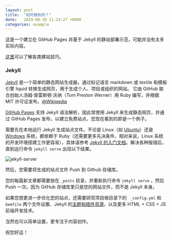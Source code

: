 ```yaml
---
layout: post
title:  "如何做到的？"
date:   2019-08-30 11:24:27 +0800
categories: example
---
```


这是一个建立在 GitHub Pages 并基于 Jekyll 的静站部署示范，可能并没有太多实际内容。

[这里](http://www.thailycare.com/blog/)可以了解各类建站技巧。

###  Jekyll

[Jekyll](https://jekyllrb.com/) 是一个简单的静态网站生成器，通过标记语言 markdown 或 textile 和模板引擎 liquid 转换生成网页，用于生成个人、项目或组织的网站。 它由 GitHub 联合创始人汤姆·普雷斯顿·沃纳（Tom Preston Werner）用 Ruby 编写，并根据 MIT 许可证发布。[@Wikipedia](https://en.wikipedia.org/wiki/Jekyll_(software))

[GitHub Pages](https://pages.github.com/) 支持 Jekyll 语法解析，因此常使用 Jekyll 来生成静态网页，并通过 GitHub Pages 发布，以建立免费站点，您现在看到的即是一个例子。

需要先在本地运行 Jekyll 生成站点文件。不论是 Linux（如 [Ubuntu](https://jekyllrb.com/docs/installation/ubuntu/)）还是 [Windows](https://jekyllrb.com/docs/installation/windows/) 系统，都依赖于 Ruby（还需要更多先决条件，相对来说，Linux 系统的开发环境搭建工作更容易），具体请参考 [Jekyll 的入门文档](https://jekyllrb.com/docs/installation/)。解决各种报错后，直到运行命令 `jekyll serve` 出现以下结果。

![jekyll-server](/jekyll-demo/images/jekyll-server.png)

然后，您需要将生成的站点文件 Push 到 Github 存储库。

您的每篇新文章都需要放在 `_posts` 目录，并重新执行命令 `jekyll serve` ，然后 Push 一次。因为 GitHub 存储库里只是您的网站文件，而不是 Jekyll 本身。

如果您想更进一步优化您的站点，还需要研究项目根目录下的 ` _config.yml`  和 ` Gemfile`  两个文件设置、Jekyll 的[主题和插件资源](https://jekyllrb.com/resources/)，以及更多 HTML + CSS + JS 前端开发技术。

当然也可以简单设置，更专注于内容创作。

祝您好运！